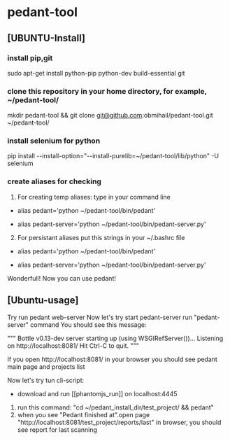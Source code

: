 pedant-tool
==========

## [UBUNTU-Install]

### install pip,git
sudo apt-get install python-pip python-dev build-essential git

### clone this repository in your home directory, for example, ~/pedant-tool/
mkdir pedant-tool && git clone git@github.com:obmihail/pedant-tool.git ~/pedant-tool/

### install selenium for python
pip install --install-option="--install-purelib=~/pedant-tool/lib/python" -U selenium

### create aliases for checking
1. For creating temp aliases: type in your command line

- alias pedant='python ~/pedant-tool/bin/pedant'

- alias pedant-server='python ~/pedant-tool/bin/pedant-server.py'

2. For persistant aliases put this strings in your ~/.bashrc file

- alias pedant='python ~/pedant-tool/bin/pedant'

- alias pedant-server='python ~/pedant-tool/bin/pedant-server.py'


Wonderfull! Now you can use pedant!

## [Ubuntu-usage]

Try run pedant web-server
Now let's try start pedant-server
run "pedant-server" command
You should see this message:

"""
Bottle v0.13-dev server starting up (using WSGIRefServer())...
Listening on http://localhost:8081/
Hit Ctrl-C to quit.
"""

If you open http://localhost:8081/ in your browser you should see pedant main page and projects list


Now let's try tun cli-script:
- download and run [[phantomjs_run]] on localhost:4445

1. run this command: "cd ~/pedant_install_dir/test_project/ && pedant"
2. when you see "Pedant finished at".open page "http://localhost:8081/test_project/reports/last" in browser, you should see report for last scanning